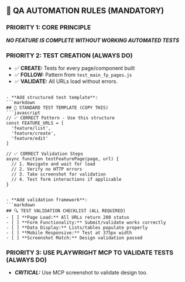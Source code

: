 ## 🧪 QA AUTOMATION RULES (MANDATORY)
  
  ### PRIORITY 1: CORE PRINCIPLE
  ***NO FEATURE IS COMPLETE WITHOUT WORKING AUTOMATED TESTS***
  
  ### PRIORITY 2: TEST CREATION (ALWAYS DO)
  - ✅ **CREATE:** Tests for every page/component built
  - ✅ **FOLLOW:** Pattern from `test_main_fp_pages.js`
  - ✅ **VALIDATE:** All URLs load without errors.
  ```

- **Add structured test template**:
  ```markdown
  ## 📝 STANDARD TEST TEMPLATE (COPY THIS)
  ```javascript
  // ✅ CORRECT Pattern - Use this structure
  const FEATURE_URLS = [
    'feature/list',
    'feature/create',
    'feature/edit'
  ]
  
  // ✅ CORRECT Validation Steps
  async function testFeaturePage(page, url) {
    // 1. Navigate and wait for load
    // 2. Verify no HTTP errors  
    // 3. Take screenshot for validation
    // 4. Test form interactions if applicable
  }
  ```
  ```

- **Add validation framework**:
  ```markdown
  ## 🔍 TEST VALIDATION CHECKLIST (ALL REQUIRED)
  - [ ] **Page Load:** All URLs return 200 status
  - [ ] **Form Functionality:** Submit/validate works correctly
  - [ ] **Data Display:** Lists/tables populate properly
  - [ ] **Mobile Responsive:** Test at 375px width
  - [ ] **Screenshot Match:** Design validation passed
  ```

  ### PRIORITY 3: USE PLAYWRIGHT MCP TO VALIDATE TESTS (ALWAYS DO)
  - ***CRITICAL:*** Use MCP screenshot to validate design too. 
